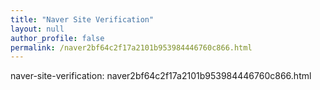```yaml
---
title: "Naver Site Verification"
layout: null
author_profile: false
permalink: /naver2bf64c2f17a2101b953984446760c866.html
---
```


naver-site-verification: naver2bf64c2f17a2101b953984446760c866.html
